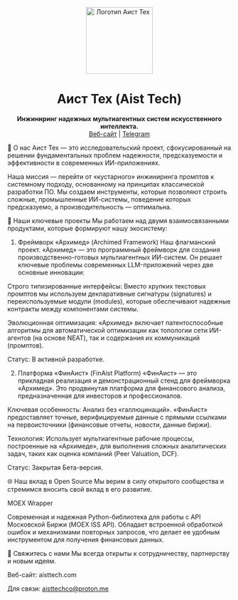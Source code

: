 <p align="center">
<img src="https://www.google.com/search?q=https://i.imgur.com/your-logo-placeholder.png](https://www.aisttech.com/images/altlogotransparent%202%20(2).svg" alt="Логотип Аист Тех" width="150"/>
</p>

<h1 align="center">Аист Тех (Aist Tech)</h1>

<p align="center">
<strong>Инжиниринг надежных мультиагентных систем искусственного интеллекта.</strong>
<br />
<a href="https://aisttech.com/">Веб-сайт</a> | <a href="https://t.me/your_telegram_channel">Telegram</a>
</p>

👋 О нас
Аист Тех — это исследовательский проект, сфокусированный на решении фундаментальных проблем надежности, предсказуемости и эффективности в современных ИИ-приложениях.

Наша миссия — перейти от «кустарного» инжиниринга промптов к системному подходу, основанному на принципах классической разработки ПО. Мы создаем инструменты, которые позволяют строить сложные, промышленные ИИ-системы, поведение которых предсказуемо, а производительность — оптимальна.

🚀 Наши ключевые проекты
Мы работаем над двумя взаимосвязанными продуктами, которые формируют нашу экосистему:

1. Фреймворк «Архимед» (Archimed Framework)
Наш флагманский проект. «Архимед» — это программный фреймворк для создания производственно-готовых мультиагентных ИИ-систем. Он решает ключевые проблемы современных LLM-приложений через две основные инновации:

Строго типизированные интерфейсы: Вместо хрупких текстовых промптов мы используем декларативные сигнатуры (signatures) и переиспользуемые модули (modules), которые обеспечивают надежные контракты между компонентами системы.

Эволюционная оптимизация: «Архимед» включает патентоспособные алгоритмы для автоматической оптимизации как топологии сети ИИ-агентов (на основе NEAT), так и содержания их коммуникаций (промптов).

Статус: В активной разработке.

2. Платформа «ФинАист» (FinAist Platform)
«ФинАист» — это прикладная реализация и демонстрационный стенд для фреймворка «Архимед». Это продвинутая платформа для финансового анализа, предназначенная для инвесторов и профессионалов.

Ключевая особенность: Анализ без «галлюцинаций». «ФинАист» предоставляет точные, верифицируемые данные с прямыми ссылками на первоисточники (финансовые отчеты, новости, данные биржи).

Технология: Использует мультиагентные рабочие процессы, построенные на «Архимеде», для выполнения сложных аналитических задач, таких как оценка компаний (Peer Valuation, DCF).

Статус: Закрытая Бета-версия.

🌐 Наш вклад в Open Source
Мы верим в силу открытого сообщества и стремимся вносить свой вклад в его развитие.

MOEX Wrapper

Современная и надежная Python-библиотека для работы с API Московской Биржи (MOEX ISS API). Обладает встроенной обработкой ошибок и механизмами повторных запросов, что делает ее удобным инструментом для получения финансовых данных.

🔗 Свяжитесь с нами
Мы всегда открыты к сотрудничеству, партнерству и новым идеям.

Веб-сайт: aisttech.com

Для связи: aisttechco@proton.me
